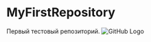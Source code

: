 # MyFirstRepository
Первый тестовый репозиторий. 
![GitHub Logo](https://storage.myseldon.com/news-pict-20/2045B9E13F4D25D55135027A6F6A74CD)
